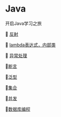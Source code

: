 # Java
开启Java学习之旅

:bullettrain_front:	[反射](https://github.com/Lumnca/Java/blob/master/%E5%8F%8D%E5%B0%84.md)

:bullettrain_front:	[lambda表达式，内部类](https://github.com/Lumnca/Java/blob/master/lambda.md)

:bullettrain_front:	[异常处理](https://github.com/Lumnca/Java/blob/master/%E5%BC%82%E5%B8%B8%E5%A4%84%E7%90%86.md)

:bullettrain_front:[断言](https://github.com/Lumnca/Java/blob/master/%E6%96%AD%E8%A8%80.md)

:bullettrain_front:[泛型](https://github.com/Lumnca/Java/blob/master/%E6%B3%9B%E5%9E%8B.md)

:bullettrain_front:[集合](https://github.com/Lumnca/Java/blob/master/%E9%9B%86%E5%90%88.md)

:bullettrain_front:[并发](https://github.com/Lumnca/Java/blob/master/%E5%B9%B6%E5%8F%91.md)

:bullettrain_front:[数据库编程](https://github.com/Lumnca/Java/blob/master/%E6%95%B0%E6%8D%AE%E5%BA%93%E7%BC%96%E7%A8%8B.md)
